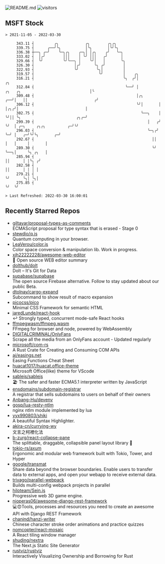 ![README.md](https://github.com/Gerhut/Gerhut/workflows/README.md/badge.svg)
![visitors](https://visitors.vercel.app/Gerhut/Gerhut?token=8cf69d1f6813d272ef062726b6070c9be4ff72038cfe5a7ded7384a8da65d866)

## MSFT Stock

```
> 2021-11-05 - 2022-03-30

     343.11 ┤         ╭╮            ╭╮        ╭╮╭╮                                                               
     339.75 ┤      ╭──╯╰╮           │╰╮       │╰╯╰╮                                                              
     336.38 ┼──╮ ╭─╯    ╰─╮╭╮    ╭─╮│ │╭╮    ╭╯   ╰─╮                                                            
     333.02 ┤  │╭╯        │││    │ ╰╯ │││   ╭╯      │                                                            
     329.66 ┤  ╰╯         ╰╯╰──╮ │    ╰╯│   │       ╰╮                                                           
     326.30 ┤                  │╭╯      ╰╮ ╭╯        │                                                           
     322.93 ┤                  ╰╯        ╰╮│         │                                                           
     319.57 ┤                             ╰╯         │    ╭╮                                                     
     316.21 ┤                                        ╰╮  ╭╯│                                                  ╭╮ 
     312.84 ┤                                         ╰──╯ │            ╭╮   ╭╮                               │╰ 
     309.48 ┤                                              │╭╮       ╭──╯│   ││                              ╭╯  
     306.12 ┤                                              ╰╯│       │   │╭╮╭╯│                              │   
     302.75 ┤                                                ╰──╮    │   ╰╯││ ╰╮                         ╭╮╭─╯   
     299.39 ┤                                                   │   ╭╯     ╰╯  │ ╭─╮     ╭╮╭╮          ╭─╯╰╯     
     296.03 ┤                                                   ╰─╮╭╯          ╰─╯ │   ╭─╯╰╯╰╮       ╭─╯         
     292.67 ┤                                                     ││               │   │     │       │           
     289.30 ┤                                                     ╰╯               ╰──╮│     ╰╮ ╭╮   │           
     285.94 ┤                                                                         ││      │ │╰╮ ╭╯           
     282.58 ┤                                                                         ││      │ │ │ │            
     279.21 ┤                                                                         ╰╯      ╰╮│ ╰╮│            
     275.85 ┤                                                                                  ╰╯  ╰╯            

> Last Refreshed: 2022-03-30 16:00:01
```

## Recently Starred Repos

- [giltayar/proposal-types-as-comments](https://github.com/giltayar/proposal-types-as-comments)  
  ECMAScript proposal for type syntax that is erased - Stage 0
- [stewdio/q.js](https://github.com/stewdio/q.js)  
  Quantum computing in your browser.
- [LeaVerou/color.js](https://github.com/LeaVerou/color.js)  
  Color space conversion & manipulation lib. Work in progress.
- [xjh22222228/awesome-web-editor](https://github.com/xjh22222228/awesome-web-editor)  
  🔨  Open source WEB editor summary
- [dolthub/dolt](https://github.com/dolthub/dolt)  
  Dolt – It's Git for Data
- [supabase/supabase](https://github.com/supabase/supabase)  
  The open source Firebase alternative. Follow to stay updated about our public Beta.
- [dtolnay/cargo-expand](https://github.com/dtolnay/cargo-expand)  
  Subcommand to show result of macro expansion
- [picocss/pico](https://github.com/picocss/pico)  
  Minimal CSS Framework for semantic HTML
- [jaredLunde/react-hook](https://github.com/jaredLunde/react-hook)  
  ↩ Strongly typed, concurrent mode-safe React hooks
- [ffmpegwasm/ffmpeg.wasm](https://github.com/ffmpegwasm/ffmpeg.wasm)  
  FFmpeg for browser and node, powered by WebAssembly
- [DIGITALCRIMINAL/OnlyFans](https://github.com/DIGITALCRIMINAL/OnlyFans)  
  Scrape all the media from an OnlyFans account - Updated regularly
- [microsoft/com-rs](https://github.com/microsoft/com-rs)  
  A Rust Crate for Creating and Consuming COM APIs
- [ai/easings.net](https://github.com/ai/easings.net)  
  Easing Functions Cheat Sheet
- [huacat1017/huacat.office-theme](https://github.com/huacat1017/huacat.office-theme)  
  Microsoft Office(like) theme for VScode
- [sablejs/sablejs](https://github.com/sablejs/sablejs)  
  🏖️ The safer and faster ECMA5.1 interpreter written by JavaScript
- [ensdomains/subdomain-registrar](https://github.com/ensdomains/subdomain-registrar)  
  A registrar that sells subdomains to users on behalf of their owners
- [Anbang-Hu/devenv](https://github.com/Anbang-Hu/devenv)  
- [gosp/lua-resty-ntlm](https://github.com/gosp/lua-resty-ntlm)  
  nginx ntlm module implemented by lua
- [yyx990803/shiki](https://github.com/yyx990803/shiki)  
  A beautiful Syntax Highlighter.
- [akira-cn/currying-wy](https://github.com/akira-cn/currying-wy)  
  文言之柯裡化法
- [b-zurg/react-collapse-pane](https://github.com/b-zurg/react-collapse-pane)  
  The splittable, draggable, collapsible panel layout library 🎉
- [tokio-rs/axum](https://github.com/tokio-rs/axum)  
  Ergonomic and modular web framework built with Tokio, Tower, and Hyper
- [google/transmat](https://github.com/google/transmat)  
  Share data beyond the browser boundaries. Enable users to transfer data to external apps, and open your webapp to receive external data.
- [trivago/parallel-webpack](https://github.com/trivago/parallel-webpack)  
  Builds multi-config webpack projects in parallel
- [hiloteam/Sein.js](https://github.com/hiloteam/Sein.js)  
  Progressive web 3D game engine.
- [nioperas06/awesome-django-rest-framework](https://github.com/nioperas06/awesome-django-rest-framework)  
   💻😍Tools, processes and resources you need to create an awesome API with Django REST Framework
- [chanind/hanzi-writer](https://github.com/chanind/hanzi-writer)  
  Chinese character stroke order animations and practice quizzes
- [nomcopter/react-mosaic](https://github.com/nomcopter/react-mosaic)  
  A React tiling window manager
- [shuding/nextra](https://github.com/shuding/nextra)  
  The Next.js Static Site Generator
- [rustviz/rustviz](https://github.com/rustviz/rustviz)  
  Interactively Visualizing Ownership and Borrowing for Rust
